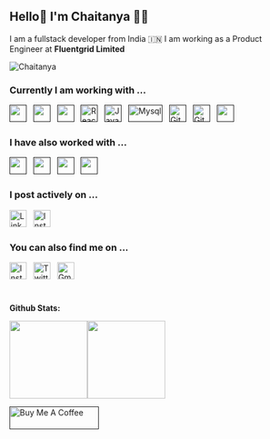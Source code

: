 ## Hello👋 I'm Chaitanya 👨‍💻 

I am a fullstack developer from India 🇮🇳 I am working as a Product Engineer at <b>Fluentgrid Limited</b> <p > <img src="https://komarev.com/ghpvc/?username=KVSMRAJU&label=Views&color=blue&style=for-the-badge" alt="Chaitanya" /> </p>

### Currently I am working with ...
<a href="" title="Java" target="_blank" rel="noreferrer"><img src="https://www.vectorlogo.zone/logos/java/java-icon.svg" alt="" width="30" height="30"/></a>&nbsp;&nbsp;
<a href="" title="Spring" target="_blank" rel="noreferrer"><img src="https://www.vectorlogo.zone/logos/springio/springio-icon.svg" alt="" width="30" height="30"/></a>&nbsp;&nbsp;
<a href="" title="Wildfly" target="_blank" rel="noreferrer"><img src="https://www.vectorlogo.zone/logos/wildfly/wildfly-ar21.svg" alt="" width="30" height="30"/></a>&nbsp;&nbsp;
<a href="" target="_blank" title="ReactJS" rel="noreferrer"><img src="https://www.vectorlogo.zone/logos/reactjs/reactjs-icon.svg" alt="ReactJS" width="30" height="30"/></a>&nbsp;&nbsp;
<a href="" target="_blank" title="JavaScript" rel="noreferrer"><img src="https://www.freepnglogos.com/uploads/javascript-png/javascript-vector-logo-yellow-png-transparent-javascript-vector-12.png" alt="JavaScript" width="30" height="30"/></a>&nbsp;&nbsp;
<a href="" target="_blank" title="Mysql" rel="noreferrer"><img src="https://www.vectorlogo.zone/logos/mysql/mysql-official.svg" alt="Mysql" width="60" height="30"/></a>&nbsp;&nbsp;
<a href="" target="_blank" title="Git" rel="noreferrer"><img src="https://www.vectorlogo.zone/logos/git-scm/git-scm-icon.svg" alt="Git" width="30" height="30"/></a>&nbsp;&nbsp;
<a href="" target="_blank" title="GitHub" rel="noreferrer"><img src="https://www.vectorlogo.zone/logos/github/github-tile.svg" alt="GitHub" width="30" height="30"/></a>&nbsp;&nbsp;
<a href="" title="PostgreSQL" target="_blank" rel="noreferrer"><img src="https://www.vectorlogo.zone/logos/postgresql/postgresql-icon.svg" alt="" width="30" height="30"/></a>&nbsp;&nbsp;
### I have also worked with ...

<a href="" title="HTML" target="_blank" rel="noreferrer"><img src="https://www.vectorlogo.zone/logos/w3_html5/w3_html5-icon.svg" alt="" width="30" height="30"/></a>&nbsp;&nbsp;
<a href="" title="CSS" target="_blank" rel="noreferrer"><img src="https://www.vectorlogo.zone/logos/w3_css/w3_css-icon.svg" alt="" width="30" height="30"/></a>&nbsp;&nbsp;
<a href="" title="Jquery" target="_blank" rel="noreferrer"><img src="https://www.vectorlogo.zone/logos/jquery/jquery-horizontal.svg" alt="" width="30" height="30"/></a>&nbsp;&nbsp;
<a href="" title="Postman" target="_blank" rel="noreferrer"><img src="https://www.vectorlogo.zone/logos/getpostman/getpostman-icon.svg" alt="" width="30" height="30"/></a>&nbsp;&nbsp;

### I post actively on ...

<a href="https://www.linkedin.com/in/princivershwal/" title="princivershwal" target="_blank" rel="noreferrer"><img src="https://www.vectorlogo.zone/logos/linkedin/linkedin-tile.svg" alt="LinkedIn" width="30" height="30"/></a>&nbsp;&nbsp;
<a href="https://www.instagram.com/shecodingaddict/" title="shecodingaddict" target="_blank" rel="noreferrer"><img src="https://www.vectorlogo.zone/logos/instagram/instagram-icon.svg" alt="Instagram" width="30" height="30"/></a>

### You can also find me on ...

<a href="#" title="chaitanya.kakarlapudi" target="_blank" rel="noreferrer"><img src="https://www.vectorlogo.zone/logos/instagram/instagram-icon.svg" alt="Instagram" width="30" height="30"/></a>&nbsp;&nbsp;
<a href="#" target="_blank" title="Chaitanya" rel="noreferrer"><img src="https://www.vectorlogo.zone/logos/twitter/twitter-tile.svg" alt="Twitter" width="30" height="30"/></a>&nbsp;&nbsp;
<a href="#" target="_blank" title="vsmraju.kakarlapudi@gmail.com" rel="noreferrer"><img src="https://www.vectorlogo.zone/logos/gmail/gmail-tile.svg" alt="Gmail" width="30" height="30"/></a>


# 

**Github Stats:**

<a href="https://github.com/KVSMRAJU">
  <img height="137px" src="https://github-readme-stats.vercel.app/api?username=KVSMRAJU&hide_title=true&hide_border=true&show_icons=true&include_all_commits=true&count_private=true&line_height=21&text_color=000&icon_color=000&bg_color=0,ea6161,ffc64d,fffc4d,52fa5a&theme=graywhite" /><!-- wi*quL3fcV --><img height="137px" src="https://github-readme-stats.vercel.app/api/top-langs/?username=KVSMRAJU&hide=html&hide_title=true&hide_border=true&layout=compact&langs_count=7&exclude_repo=comp426,Redventures-Movie-Quotes&text_color=000&icon_color=fff&bg_color=0,52fa5a,4dfcff,c64dff&theme=graywhite" />
</a>

<!-- <a href="https://www.buymeacoffee.com/vershwal" target="_blank"><img src="https://www.buymeacoffee.com/assets/img/custom_images/orange_img.png" alt="Buy Me A Coffee" style="height: 40px !important;width: 154px !important;box-shadow: 0px 3px 2px 0px rgba(190, 190, 190, 0.5) !important;-webkit-box-shadow: 0px 3px 2px 0px rgba(190, 190, 190, 0.5) !important;" ></a> -->
<a href="" target="_blank"><img src="https://cdn.buymeacoffee.com/buttons/v2/default-yellow.png" alt="Buy Me A Coffee" style="height: 40px !important;width: 157px !important;" ></a>

<!--
**vershwal/vershwal** is a ✨ _special_ ✨ repository because its `README.md` (this file) appears on your GitHub profile.

Here are some ideas to get you started:

- 🔭 I’m currently working on ...
- 🌱 I’m currently learning ...
- 👯 I’m looking to collaborate on ...
- 🤔 I’m looking for help with ...
- 💬 Ask me about ...
- 📫 How to reach me: ...
- 😄 Pronouns: ...
- ⚡ Fun fact: ...
-->
